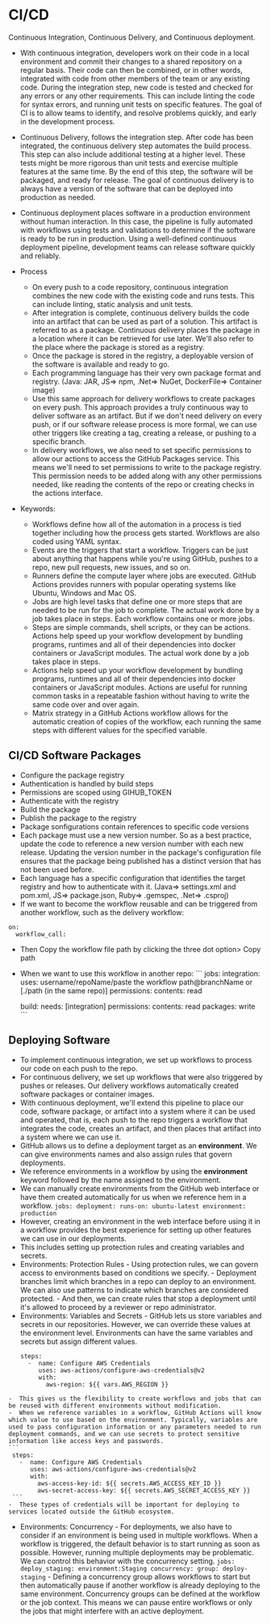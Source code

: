 # CI/CD
Continuous Integration, Continuous Delivery, and Continuous deployment. </br>

- With continuous integration, developers work on their code in a local environment and commit their changes to a shared repository on a regular basis. Their code can then be combined, or in other words, integrated with code from other members of the team or any existing code. During the integration step, new code is tested and checked for any errors or any other requirements. This can include linting the code for syntax errors, and running unit tests on specific features. The goal of CI is to allow teams to identify, and resolve problems quickly, and early in the development process.
- Continuous Delivery, follows the integration step. After code has been integrated, the continuous delivery step automates the build process. This step can also include additional testing at a higher level. These tests might be more rigorous than unit tests and exercise multiple features at the same time. By the end of this step, the software will be packaged, and ready for release.  The goal of continuous delivery is to always have a version of the software that can be deployed into production as needed.
- Continuous deployment places software in a production environment without human interaction. In this case, the pipeline is fully automated with workflows using tests and validations to determine if the software is ready to be run in production. Using a well-defined continuous deployment pipeline, development teams can release software quickly and reliably.
- Process
  -   On every push to a code repository, continuous integration combines the new code with the existing code and runs tests. This can include linting, static analysis and unit tests.
  -   After integration is complete, continuous delivery builds the code into an artifact that can be used as part of a solution. This artifact is referred to as a package. Continuous delivery places the package in a location where it can be retrieved for use later. We'll also refer to the place where the package is stored as a registry.
  -   Once the package is stored in the registry, a deployable version of the software is available and ready to go.
  -   Each programming language has their very own package format and registry. (Java: JAR, JS=> npm, .Net=> NuGet, DockerFile=> Container image)
  -   Use this same approach for delivery workflows to create packages on every push. This approach provides a truly continuous way to deliver software as an artifact. But if we don't need delivery on every push, or if our software release process is more formal, we can use other triggers like creating a tag, creating a release, or pushing to a specific branch.
  -   In delivery workflows, we also need to set specific permissions to allow our actions to access the GitHub Packages service. This means we'll need to set permissions to write to the package registry. This permission needs to be added along with any other permissions needed, like reading the contents of the repo or creating checks in the actions interface.

- Keywords:
  -   Workflows define how all of the automation in a process is tied together including how the process gets started. Workflows are also coded using YAML syntax. 
  -   Events are the triggers that start a workflow. Triggers can be just about anything that happens while you're using GitHub, pushes to a repo, new pull requests, new issues, and so on.
  -   Runners define the compute layer where jobs are executed. GitHub Actions provides runners with popular operating systems like Ubuntu, Windows and Mac OS.
  -   Jobs are high level tasks that define one or more steps that are needed to be run for the job to complete. The actual work done by a job takes place in steps. Each workflow contains one or more jobs.
  -   Steps are simple commands, shell scripts, or they can be actions. Actions help speed up your workflow development by bundling programs, runtimes and all of their dependencies into docker containers or JavaScript modules. The actual work done by a job takes place in steps.
  -   Actions help speed up your workflow development by bundling programs, runtimes and all of their dependencies into docker containers or JavaScript modules. Actions are useful for running common tasks in a repeatable fashion without having to write the same code over and over again.
  -   Matrix strategy in a GitHub Actions workflow allows for the automatic creation of copies of the workflow, each running the same steps with different values for the specified variable.

## CI/CD Software Packages
-  Configure the package registry
  -  Authentication is handled by build steps
  -  Permissions are scoped using GIHUB_TOKEN
-  Authenticate with the registry
-  Build the package
-  Publish the package to the registry
  -  Package sonfigurations contain references to specific code versions
  -  Each package must use a new version number. So as a best practice, update the code to reference a new version number with each new release. Updating the version number in the package's configuration file ensures that the package being published has a distinct version that has not been used before.
-  Each language has a specific configuration that identifies the target registry and how to authenticate with it. (Java=> settings.xml and pom.xml, JS=> package.json, Ruby=> .gemspec, .Net=> .csproj)
-  If we want to become the workflow reusable and can be triggered from another workflow, such as the delivery workflow:
  ```
  on:
    workflow_call:
  ```
  -  Then Copy the workflow file path by clicking the three dot option> Copy path
  -  When we want to use this workflow in another repo:
    ```
    jobs:
      integration:
         uses: username/repoName/paste the workflow path@branchName or [./path (in the same repo)]
         permissions:
           contents: read
     
      build:
         needs: [integration]
         permissions:
           contents: read
           packages: write
    ```
  
## Deploying Software
-  To implement continuous integration, we set up workflows to process our code on each push to the repo.
-  For continuous delivery, we set up workflows that were also triggered by pushes or releases. Our delivery workflows automatically created software packages or container images.
-  With continuous deployment, we'll extend this pipeline to place our code, software package, or artifact into a system where it can be used and operated, that is, each push to the repo triggers a workflow that integrates the code, creates an artifact, and then places that artifact into a system where we can use it.
-  GitHub allows us to define a deployment target as an **environment**. We can give environments names and also assign rules that govern deployments.
  -  We reference environments in a workflow by using the **environment** keyword followed by the name assigned to the environment. 
  -  We can manually create environments from the GitHub web interface or have them created automatically for us when we reference hem in a workflow.
    ```
    jobs:
      deployment:
        runs-on: ubuntu-latest
        environment: production
    ```  
  -  However, creating an environment in the web interface before using it in a workflow provides the best experience for setting up other features we can use in our deployments.
  -  This includes setting up protection rules and creating variables and secrets.
  -  Environments: Protection Rules
    -  Using protection rules, we can govern access to environments based on conditions we specify.
    -  Deployment branches limit which branches in a repo can deploy to an environment. We can also use patterns to indicate which branches are considered protected.
    -  And then, we can create rules that stop a deployment until it's allowed to proceed by a reviewer or repo administrator.
  -  Environments: Variables and Secrets
    -  GitHub lets us store variables and secrets in our repositories. However, we can override these values at the environment level. Environments can have the same variables and secrets but assign different values.
     ```
     steps:
       -  name: Configure AWS Credentials
          uses: aws-actions/configure-aws-credentials@v2
          with:
            aws-region: ${{ vars.AWS_REGION }}
     ```
    -  This gives us the flexibility to create workflows and jobs that can be reused with different environments without modification. 
    -  When we reference variables in a workflow, GitHub Actions will know which value to use based on the environment. Typically, variables are used to pass configuration information or any parameters needed to run deployment commands, and we can use secrets to protect sensitive information like access keys and passwords. 
    ```
     steps:
       -  name: Configure AWS Credentials
          uses: aws-actions/configure-aws-credentials@v2
          with:
            aws-access-key-id: ${{ secrets.AWS_ACCESS_KEY_ID }}
            aws-secret-access-key: ${{ secrets.AWS_SECRET_ACCESS_KEY }}
     ```
    -  These types of credentials will be important for deploying to services located outside the GitHub ecosystem. 
  -  Environments: Concurrency
    -  For deployments, we also have to consider if an environment is being used in multiple workflows. When a workflow is triggered, the default behavior is to start running as soon as possible. However, running multiple deployments may be problematic. We can control this behavior with the concurrency setting.
    ```
    jobs:
      deploy_staging:
         environment:Staging
         concurrency:
           group: deploy-staging
    ```
    -  Defining a concurrency group allows workflows to start but then automatically pause if another workflow is already deploying to the same environment. Concurrency groups can be defined at the workflow or the job context. This means we can pause entire workflows or only the jobs that might interfere with an active deployment.
